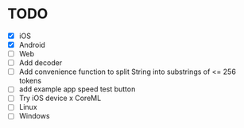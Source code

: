 # TODO
- [x] iOS
- [x] Android
- [ ] Web
- [ ] Add decoder
- [ ] Add convenience function to split String into substrings of <= 256 tokens
- [ ] add example app speed test button  
- [ ] Try iOS device x CoreML
- [ ] Linux
- [ ] Windows